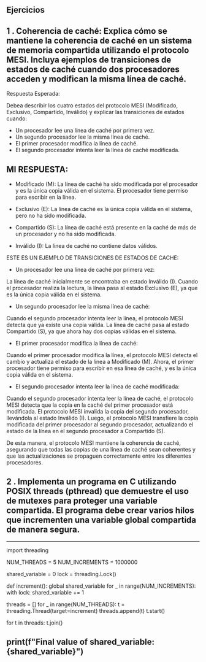 ## Ejercicios
## 1 . Coherencia de caché: Explica cómo se mantiene la coherencia de caché en un sistema de memoria compartida utilizando el protocolo MESI. Incluya ejemplos de transiciones de estados de caché cuando dos procesadores acceden y modifican la misma línea de caché.

Respuesta Esperada:

Debea describir los cuatro estados del protocolo MESI (Modificado, Exclusivo, Compartido, Inválido) y explicar las transiciones de estados cuando:
- Un procesador lee una línea de caché por primera vez.
- Un segundo procesador lee la misma línea de caché.
- El primer procesador modifica la línea de caché.
- El segundo procesador intenta leer la línea de caché modificada.

## MI RESPUESTA:

- Modificado (M): La línea de caché ha sido modificada por el procesador y es la única copia válida en el sistema. El procesador tiene permiso para escribir en la línea.

- Exclusivo (E): La línea de caché es la única copia válida en el sistema, pero no ha sido modificada.

- Compartido (S): La línea de caché está presente en la caché de más de un procesador y no ha sido modificada.

- Inválido (I): La línea de caché no contiene datos válidos.

ESTE ES UN EJEMPLO DE TRANSICIONES DE ESTADOS DE CACHE:

- Un procesador lee una línea de caché por primera vez:

La línea de caché inicialmente se encontraba en estado Inválido (I).
Cuando el procesador realiza la lectura, la línea pasa al estado Exclusivo (E), ya que es la única copia válida en el sistema.

- Un segundo procesador lee la misma línea de caché:

Cuando el segundo procesador intenta leer la línea, el protocolo MESI detecta que ya existe una copia válida.
La línea de caché pasa al estado Compartido (S), ya que ahora hay dos copias válidas en el sistema.

- El primer procesador modifica la línea de caché:

Cuando el primer procesador modifica la línea, el protocolo MESI detecta el cambio y actualiza el estado de la línea a Modificado (M).
Ahora, el primer procesador tiene permiso para escribir en esa línea de caché, y es la única copia válida en el sistema.

- El segundo procesador intenta leer la línea de caché modificada:

Cuando el segundo procesador intenta leer la línea de caché, el protocolo MESI detecta que la copia en la caché del primer procesador está modificada.
El protocolo MESI invalida la copia del segundo procesador, llevándola al estado Inválido (I).
Luego, el protocolo MESI transfiere la copia modificada del primer procesador al segundo procesador, actualizando el estado de la línea en el segundo procesador a Compartido (S).

De esta manera, el protocolo MESI mantiene la coherencia de caché, asegurando que todas las copias de una línea de caché sean coherentes y que las actualizaciones se propaguen correctamente entre los diferentes procesadores.

## 2 . Implementa un programa en C utilizando POSIX threads (pthread) que demuestre el uso de mutexes para proteger una variable compartida. El programa debe crear varios hilos que incrementen una variable global compartida de manera segura.
------------------------
import threading

NUM_THREADS = 5
NUM_INCREMENTS = 1000000

shared_variable = 0
lock = threading.Lock()

def increment():
    global shared_variable
    for _ in range(NUM_INCREMENTS):
        with lock:
            shared_variable += 1

threads = []
for _ in range(NUM_THREADS):
    t = threading.Thread(target=increment)
    threads.append(t)
    t.start()

for t in threads:
    t.join()

print(f"Final value of shared_variable: {shared_variable}")
-------------------------------------
